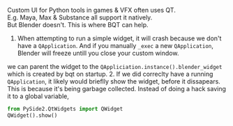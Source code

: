 Custom UI for Python tools in games & VFX often uses QT.<br>
E.g. Maya, Max & Substance all support it natively.<br>
But Blender doesn't. This is where BQT can help.<br>

1. When attempting to run a simple widget, it will crash because we don't have a `QApplication`.
And if you manually `_exec` a new `QApplication`, Blender will freeze untill you close your custom window.

we can parent the widget to the `QAppliciation.instance().blender_widget` which is created by bqt on startup.
2. If we did correclty have a running `QApplication`, it likely would brieflly show the widget, before it dissapears.
This is because it's being garbage collected. Instead of doing a hack saving it to a global variable, 


```python
from PySide2.QtWidgets import QWidget
QWidget().show()
```
